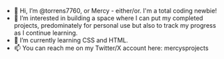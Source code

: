 - 👋 Hi, I’m @torrens7760, or Mercy - either/or. I'm a total coding newbie!
- 👀 I’m interested in building a space where I can put my completed projects, predominately for personal use but also to track my progress as I continue learning. 
- 🌱 I’m currently learning CSS and HTML.
- 📫 You can reach me on my Twitter/X account here: mercysprojects

<!---
torrens7760/torrens7760 is a ✨ special ✨ repository because its `README.md` (this file) appears on your GitHub profile.
You can click the Preview link to take a look at your changes.
--->
